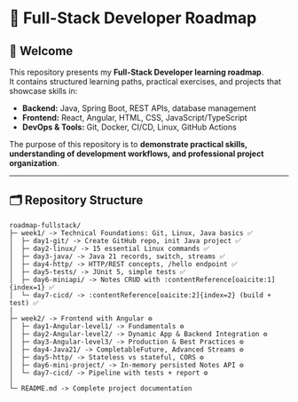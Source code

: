 # 🚀 Full-Stack Developer Roadmap

## 👋 Welcome
This repository presents my **Full-Stack Developer learning roadmap**.  
It contains structured learning paths, practical exercises, and projects that showcase skills in:

- **Backend:** Java, Spring Boot, REST APIs, database management
- **Frontend:** React, Angular, HTML, CSS, JavaScript/TypeScript
- **DevOps & Tools:** Git, Docker, CI/CD, Linux, GitHub Actions

The purpose of this repository is to **demonstrate practical skills, understanding of development workflows, and professional project organization**.

---

## 🗂 Repository Structure

```
roadmap-fullstack/
├─ week1/ -> Technical Foundations: Git, Linux, Java basics ✅
│  ├─ day1-git/ -> Create GitHub repo, init Java project ✅
│  ├─ day2-linux/ -> 15 essential Linux commands ✅
│  ├─ day3-java/ -> Java 21 records, switch, streams ✅
│  ├─ day4-http/ -> HTTP/REST concepts, /hello endpoint ✅
│  ├─ day5-tests/ -> JUnit 5, simple tests ✅
│  ├─ day6-miniapi/ -> Notes CRUD with :contentReference[oaicite:1]{index=1} ✅
│  └─ day7-cicd/ -> :contentReference[oaicite:2]{index=2} (build + test) ✅
│
├─ week2/ -> Frontend with Angular ⚙️
│  ├─ day1-Angular-level1/ -> Fundamentals ⚙️
│  ├─ day2-Angular-level2/ -> Dynamic App & Backend Integration ⚙️
│  ├─ day3-Angular-level3/ -> Production & Best Practices ⚙️
│  ├─ day4-Java21/ -> CompletableFuture, Advanced Streams ⚙️
│  ├─ day5-http/ -> Stateless vs stateful, CORS ⚙️
│  ├─ day6-mini-project/ -> In-memory persisted Notes API ⚙️
│  └─ day7-cicd/ -> Pipeline with tests + report ⚙️
│
└─ README.md -> Complete project documentation

```
